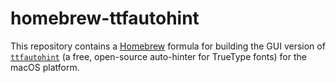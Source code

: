 # homebrew-ttfautohint

This repository contains a [Homebrew](https://brew.sh/) formula for building the GUI version of [`ttfautohint`](https://www.freetype.org/ttfautohint/) (a free, open-source auto-hinter for TrueType fonts) for the macOS platform.